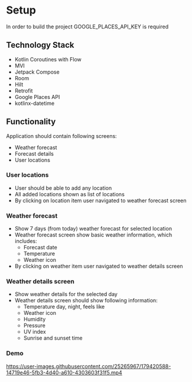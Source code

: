 # Setup
In order to build the project GOOGLE_PLACES_API_KEY is required

## Technology Stack
* Kotlin Coroutines with Flow
* MVI
* Jetpack Compose
* Room
* Hilt
* Retrofit
* Google Places API
* kotlinx-datetime
## Functionality 
Application should contain following screens: 
- Weather forecast
- Forecast details  
- User locations
### User locations
- User should be able to add any location 
- All added locations shown as list of locations 
- By clicking on location item user navigated to weather forecast screen 
### Weather forecast 
- Show 7 days (from today) weather forecast for selected location 
- Weather forecast screen show basic weather information, which includes: 
  - Forecast date 
  - Temperature 
  - Weather icon 
- By clicking on weather item user navigated to weather details screen  
### Weather details screen 
- Show weather details for the selected day 
- Weather details screen should show following information: 
  - Temperature day, night, feels like 
  - Weather icon 
  - Humidity 
  - Pressure 
  - UV index 
  - Sunrise and sunset time
### Demo

https://user-images.githubusercontent.com/25265967/179420588-14719e46-5fb3-4d40-a610-4303603f31f5.mp4


